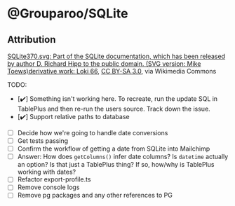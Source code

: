# @Grouparoo/SQLite

## Attribution

<a href="https://commons.wikimedia.org/wiki/File:Sqlite-square-icon.svg">SQLite370.svg: Part of the SQLite documentation, which has been released by author D. Richard Hipp to the public domain. (SVG version: Mike Toews)derivative work: Loki 66</a>, <a href="https://creativecommons.org/licenses/by-sa/3.0">CC BY-SA 3.0</a>, via Wikimedia Commons

TODO:

- [✔️] Something isn't working here. To recreate, run the update SQL in
  TablePlus and then re-run the users source. Track down the issue.
- [✔️] Support relative paths to database
- [ ] Decide how we're going to handle date conversions
- [ ] Get tests passing
- [ ] Confirm the workflow of getting a date from SQLite into Mailchimp
- [ ] Answer: How does `getColumns()` infer date columns? Is `datetime` actually
      an option? Is that just a TablePlus thing? If so, how/why is TablePlus working
      with dates?
- [ ] Refactor export-profile.ts
- [ ] Remove console logs
- [ ] Remove pg packages and any other references to PG
